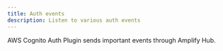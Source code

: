 ```yaml
---
title: Auth events
description: Listen to various auth events
---
```


AWS Cognito Auth Plugin sends important events through Amplify Hub.

<inline-fragment platform="js" src="~/lib/auth/fragments/js/hub_events/10_listen_events.md"></inline-fragment> <inline-fragment platform="ios" src="~/lib/auth/fragments/ios/hub_events/10_listen_events.md"></inline-fragment> <inline-fragment platform="android" src="~/lib/auth/fragments/android/hub_events/10_listen_events.md"></inline-fragment> <inline-fragment platform="flutter" src="~/lib/auth/fragments/flutter/hub_events/10_listen_events.md"></inline-fragment>
